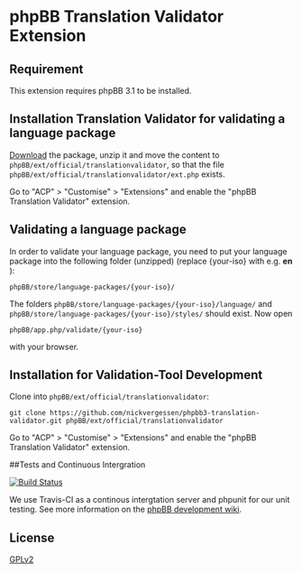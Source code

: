 # phpBB Translation Validator Extension

## Requirement

This extension requires phpBB 3.1 to be installed.

## Installation Translation Validator for validating a language package

[Download](https://github.com/nickvergessen/phpbb3-translation-validator/archive/master.zip) the package, unzip it and move the content to `phpBB/ext/official/translationvalidator`, so that the file `phpBB/ext/official/translationvalidator/ext.php` exists.

Go to "ACP" > "Customise" > "Extensions" and enable the "phpBB Translation Validator" extension.

## Validating a language package

In order to validate your language package, you need to put your language package into the following folder (unzipped) (replace {your-iso} with e.g. **en** ):

    phpBB/store/language-packages/{your-iso}/

The folders `phpBB/store/language-packages/{your-iso}/language/` and `phpBB/store/language-packages/{your-iso}/styles/` should exist. Now open

	phpBB/app.php/validate/{your-iso}

with your browser.

## Installation for Validation-Tool Development

Clone into `phpBB/ext/official/translationvalidator`:

    git clone https://github.com/nickvergessen/phpbb3-translation-validator.git phpBB/ext/official/translationvalidator

Go to "ACP" > "Customise" > "Extensions" and enable the "phpBB Translation Validator" extension.

##Tests and Continuous Intergration

[![Build Status](https://travis-ci.org/nickvergessen/phpbb3-translation-validator.png?branch=master)](https://travis-ci.org/nickvergessen/phpbb3-translation-validator)

We use Travis-CI as a continous intergtation server and phpunit for our unit testing. See more information on the [phpBB development wiki](https://wiki.phpbb.com/Unit_Tests).

## License

[GPLv2](license.txt)
